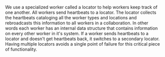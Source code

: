 We use a specialized worker called a locator to help workers keep track of one another.  All workers send heartbeats to a locator.  The locator collects the heartbeats cataloging all the worker types and locations and rebroadcasts this information to all workers in a collaboration.  In other words each worker has an internal data structure that contains information on every other worker in it's system.  If a worker sends heartbeats to a locator and doesn't get heartbeats back, it switches to a secondary locator.  Having multiple locators avoids a single point of failure for this critical piece of functionality.